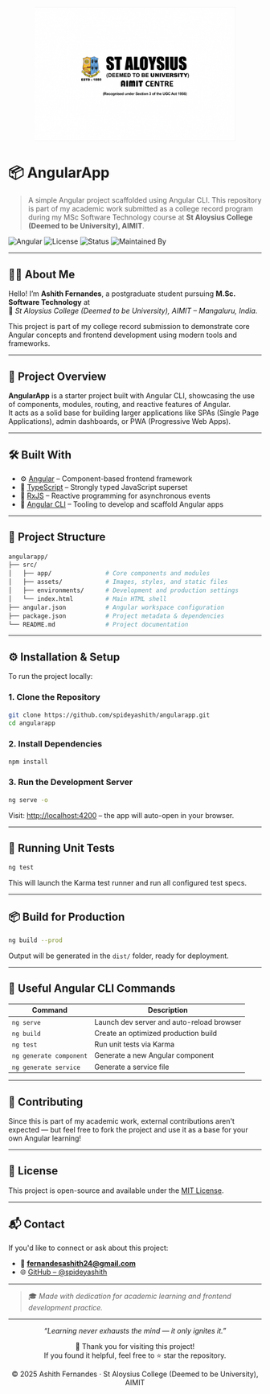 <p align="center">
  <img src="https://raw.githubusercontent.com/spideyashith/Nodecomplete-recordprogram/main/ChatGPT%20Image%20Jun%2023%2C%202025%2C%2012_18_33%20AM.png" alt="AIMIT Logo" width="400"/>
</p>


# 📦 AngularApp

> A simple Angular project scaffolded using Angular CLI. This repository is part of my academic work submitted as a college record program during my MSc Software Technology course at **St Aloysius College (Deemed to be University), AIMIT**.

![Angular](https://img.shields.io/badge/Angular-v17-red?style=flat&logo=angular)
![License](https://img.shields.io/badge/License-MIT-blue.svg)
![Status](https://img.shields.io/badge/Status-Active-brightgreen)
![Maintained By](https://img.shields.io/badge/Maintainer-Ashith%20Fernandes-blue)

---

## 👨‍🎓 About Me

Hello! I’m **Ashith Fernandes**, a postgraduate student pursuing **M.Sc. Software Technology** at  
📍 _St Aloysius College (Deemed to be University), AIMIT – Mangaluru, India_.

This project is part of my college record submission to demonstrate core Angular concepts and frontend development using modern tools and frameworks.

---

## 🚀 Project Overview

**AngularApp** is a starter project built with Angular CLI, showcasing the use of components, modules, routing, and reactive features of Angular.  
It acts as a solid base for building larger applications like SPAs (Single Page Applications), admin dashboards, or PWA (Progressive Web Apps).

---

## 🛠️ Built With

- ⚙️ [Angular](https://angular.io/) – Component-based frontend framework
- 📜 [TypeScript](https://www.typescriptlang.org/) – Strongly typed JavaScript superset
- 🔄 [RxJS](https://rxjs.dev/) – Reactive programming for asynchronous events
- 🔧 [Angular CLI](https://cli.angular.io/) – Tooling to develop and scaffold Angular apps

---

## 📁 Project Structure

```bash
angularapp/
├── src/
│   ├── app/               # Core components and modules
│   ├── assets/            # Images, styles, and static files
│   ├── environments/      # Development and production settings
│   └── index.html         # Main HTML shell
├── angular.json           # Angular workspace configuration
├── package.json           # Project metadata & dependencies
└── README.md              # Project documentation
````

---

## ⚙️ Installation & Setup

To run the project locally:

### 1. Clone the Repository

```bash
git clone https://github.com/spideyashith/angularapp.git
cd angularapp
```

### 2. Install Dependencies

```bash
npm install
```

### 3. Run the Development Server

```bash
ng serve -o
```

Visit: [http://localhost:4200](http://localhost:4200) – the app will auto-open in your browser.

---

## 🧪 Running Unit Tests

```bash
ng test
```

This will launch the Karma test runner and run all configured test specs.

---

## 📦 Build for Production

```bash
ng build --prod
```

Output will be generated in the `dist/` folder, ready for deployment.

---

## 🧰 Useful Angular CLI Commands

| Command                 | Description                               |
| ----------------------- | ----------------------------------------- |
| `ng serve`              | Launch dev server and auto-reload browser |
| `ng build`              | Create an optimized production build      |
| `ng test`               | Run unit tests via Karma                  |
| `ng generate component` | Generate a new Angular component          |
| `ng generate service`   | Generate a service file                   |

---

## 🤝 Contributing

Since this is part of my academic work, external contributions aren't expected — but feel free to fork the project and use it as a base for your own Angular learning!

---

## 📄 License

This project is open-source and available under the [MIT License](LICENSE).

---

## 📬 Contact

If you'd like to connect or ask about this project:

* 📧 **[fernandesashith24@gmail.com](mailto:fernandesashith24@gmail.com)**
* 🌐 [GitHub – @spideyashith](https://github.com/spideyashith)

---

> 🎓 *Made with dedication for academic learning and frontend development practice.*

---
<p align="center">
  <em>“Learning never exhausts the mind — it only ignites it.”</em>  
</p>

<p align="center">
  🙏 Thank you for visiting this project!  
  <br>
  If you found it helpful, feel free to ⭐ star the repository.
</p>

<p align="center">
  © 2025 Ashith Fernandes · St Aloysius College (Deemed to be University), AIMIT
</p>



